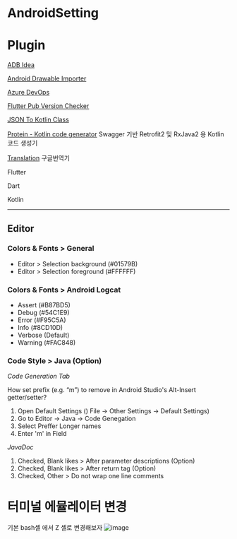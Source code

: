 # AndroidSetting

# Plugin
[ADB Idea](https://plugins.jetbrains.com/plugin/7380-adb-idea/)

[Android Drawable Importer](https://plugins.jetbrains.com/plugin/7658-android-drawable-importer/)

[Azure DevOps](https://plugins.jetbrains.com/plugin/7981-azure-devops/)

[Flutter Pub Version Checker](https://plugins.jetbrains.com/plugin/12400-flutter-pub-version-checker/)

[JSON To Kotlin Class](https://plugins.jetbrains.com/plugin/9960-json-to-kotlin-class-jsontokotlinclass-/)

[Protein - Kotlin code generator](https://plugins.jetbrains.com/plugin/10206-protein--kotlin-code-generator-for-retrofit2-and-rxjava2-based-on-swagger/) Swagger 기반 Retrofit2 및 RxJava2 용 Kotlin 코드 생성기

[Translation](https://plugins.jetbrains.com/plugin/8579-translation/) 구글번역기

Flutter

Dart

Kotlin

- - -

## Editor

### Colors & Fonts > General

- Editor > Selection background (#01579B)
- Editor > Selection foreground (#FFFFFF)

### Colors & Fonts > Android Logcat

- Assert (#B87BD5)
- Debug (#54C1E9)
- Error (#F95C5A)
- Info (#8CD10D)
- Verbose (Default)
- Warning (#FAC848)

### Code Style > Java (Option)

*Code Generation Tab*

How set prefix (e.g. “m”) to remove in Android Studio's Alt-Insert getter/setter?

1. Open Default Settings () File -> Other Settings -> Default Settings)
2. Go to Editor -> Java -> Code Genegation
3. Select Preffer Longer names
4. Enter 'm' in Field

*JavaDoc*

1. Checked, Blank likes > After parameter descriptions (Option)
2. Checked, Blank likes > After return tag (Option)
3. Checked, Other > Do not wrap one line comments

# 터미널 에뮬레이터 변경
기본 bash셸 에서 Z 셸로 변경해보자
![image](https://user-images.githubusercontent.com/14108523/70901951-1d033780-203f-11ea-89b9-be3636d670d8.png)



